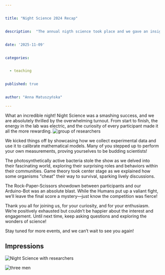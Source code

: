 ```yaml
---


title: "Night Science 2024 Recap"


description:  "The annual nigth science took place and we gave an insight into our work as computational photo biology lab"


date: '2025-11-09'


categories:


  - teaching


published: true


author: "Anna Matuszyńska"

---
```


What an incredible night! Night Science was a smashing success, and we are absolutely thrilled by the overwhelming turnout. From start to finish, the energy in the lab was electric, and the curiosity of every participant made it all the more rewarding.
![group of researchers](/news/nightscience1.jpeg)

We kicked things off by showcasing how we collect experimental data and use it to calibrate mathematical models. Many of you stepped up to perform your own measurements, proving yourselves to be budding scientists!

The photosynthetically active bacteria stole the show as we delved into their fascinating world, exploring their surprising roles and behaviors within their communities. Game theory took center stage as we explained how some organisms "cheat" their way to survival, sparking lively discussions.

The Rock-Paper-Scissors showdown between participants and our Arduino-Bot was an absolute blast. While the Humans put up a valiant fight, we’ll leave the final score a mystery—just know the competition was fierce!

Thank you all for joining us, for your curiosity, and for your enthusiasm. We’re positively exhausted but couldn’t be happier about the interest and engagement. Until next time, keep asking questions and exploring the wonders of science!

Stay tuned for more events, and we can’t wait to see you again!

## Impressions
![Night Science with researchers](/news/nightscience2.jpeg)

![three men](/news/nightscience3.jpeg)